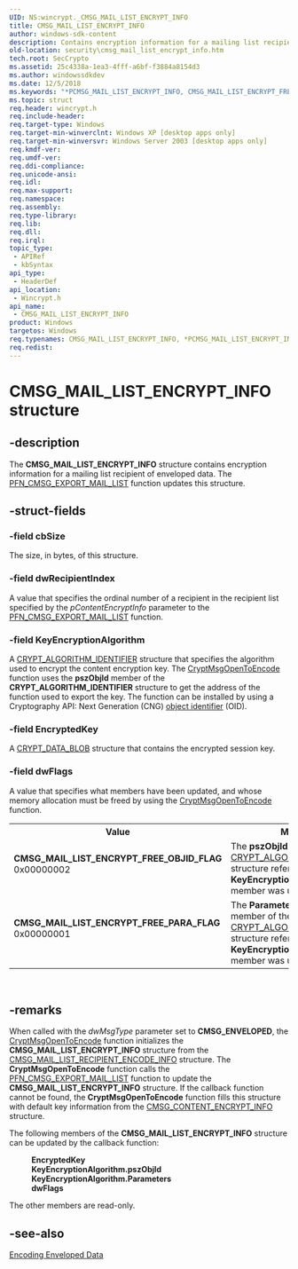 ```yaml
---
UID: NS:wincrypt._CMSG_MAIL_LIST_ENCRYPT_INFO
title: CMSG_MAIL_LIST_ENCRYPT_INFO
author: windows-sdk-content
description: Contains encryption information for a mailing list recipient of enveloped data.
old-location: security\cmsg_mail_list_encrypt_info.htm
tech.root: SecCrypto
ms.assetid: 25c4338a-1ea3-4fff-a6bf-f3884a8154d3
ms.author: windowssdkdev
ms.date: 12/5/2018
ms.keywords: "*PCMSG_MAIL_LIST_ENCRYPT_INFO, CMSG_MAIL_LIST_ENCRYPT_FREE_OBJID_FLAG, CMSG_MAIL_LIST_ENCRYPT_FREE_PARA_FLAG, CMSG_MAIL_LIST_ENCRYPT_INFO, CMSG_MAIL_LIST_ENCRYPT_INFO structure [Security], PCMSG_MAIL_LIST_ENCRYPT_INFO, PCMSG_MAIL_LIST_ENCRYPT_INFO structure pointer [Security], security.cmsg_mail_list_encrypt_info, wincrypt/CMSG_MAIL_LIST_ENCRYPT_INFO, wincrypt/PCMSG_MAIL_LIST_ENCRYPT_INFO"
ms.topic: struct
req.header: wincrypt.h
req.include-header: 
req.target-type: Windows
req.target-min-winverclnt: Windows XP [desktop apps only]
req.target-min-winversvr: Windows Server 2003 [desktop apps only]
req.kmdf-ver: 
req.umdf-ver: 
req.ddi-compliance: 
req.unicode-ansi: 
req.idl: 
req.max-support: 
req.namespace: 
req.assembly: 
req.type-library: 
req.lib: 
req.dll: 
req.irql: 
topic_type:
 - APIRef
 - kbSyntax
api_type:
 - HeaderDef
api_location:
 - Wincrypt.h
api_name:
 - CMSG_MAIL_LIST_ENCRYPT_INFO
product: Windows
targetos: Windows
req.typenames: CMSG_MAIL_LIST_ENCRYPT_INFO, *PCMSG_MAIL_LIST_ENCRYPT_INFO
req.redist: 
---
```


# CMSG_MAIL_LIST_ENCRYPT_INFO structure


## -description


The <b>CMSG_MAIL_LIST_ENCRYPT_INFO</b> structure contains encryption information for a mailing list recipient of enveloped data. The <a href="https://msdn.microsoft.com/68a75714-cf47-40f9-95ab-e1ffc8936390">PFN_CMSG_EXPORT_MAIL_LIST</a> function updates this structure.


## -struct-fields




### -field cbSize

The size, in bytes, of this structure.


### -field dwRecipientIndex

A value that specifies the ordinal number of a recipient in the recipient list specified by the <i>pContentEncryptInfo</i> parameter to the <a href="https://msdn.microsoft.com/68a75714-cf47-40f9-95ab-e1ffc8936390">PFN_CMSG_EXPORT_MAIL_LIST</a> function.


### -field KeyEncryptionAlgorithm

A <a href="https://msdn.microsoft.com/ef0d3aa6-6b36-426f-a14c-2fdf7543deb9">CRYPT_ALGORITHM_IDENTIFIER</a> structure that specifies the algorithm used to encrypt the content encryption key. The <a href="https://msdn.microsoft.com/b0d2610b-05ba-4fb6-8f38-10f970a52091">CryptMsgOpenToEncode</a> function uses the <b>pszObjId</b> member of the <b>CRYPT_ALGORITHM_IDENTIFIER</b> structure to get the address of the function used to export the key. The function can be installed by using a Cryptography API: Next Generation (CNG) <a href="https://msdn.microsoft.com/e6be8932-015e-4058-b249-1671b3fea521">object identifier</a> (OID).


### -field EncryptedKey

A <a href="https://msdn.microsoft.com/7a06eae5-96d8-4ece-98cb-cf0710d2ddbd">CRYPT_DATA_BLOB</a> structure that contains the encrypted session key.


### -field dwFlags

A value that specifies what members have been updated, and whose memory allocation must be freed by using the <a href="https://msdn.microsoft.com/b0d2610b-05ba-4fb6-8f38-10f970a52091">CryptMsgOpenToEncode</a> function.

<table>
<tr>
<th>Value</th>
<th>Meaning</th>
</tr>
<tr>
<td width="40%"><a id="CMSG_MAIL_LIST_ENCRYPT_FREE_OBJID_FLAG"></a><a id="cmsg_mail_list_encrypt_free_objid_flag"></a><dl>
<dt><b>CMSG_MAIL_LIST_ENCRYPT_FREE_OBJID_FLAG</b></dt>
<dt>0x00000002</dt>
</dl>
</td>
<td width="60%">
The <b>pszObjId</b> member of the <a href="https://msdn.microsoft.com/ef0d3aa6-6b36-426f-a14c-2fdf7543deb9">CRYPT_ALGORITHM_IDENTIFIER</a> structure referred to by the <b>KeyEncryptionAlgorithm</b> member was updated.

</td>
</tr>
<tr>
<td width="40%"><a id="CMSG_MAIL_LIST_ENCRYPT_FREE_PARA_FLAG"></a><a id="cmsg_mail_list_encrypt_free_para_flag"></a><dl>
<dt><b>CMSG_MAIL_LIST_ENCRYPT_FREE_PARA_FLAG</b></dt>
<dt>0x00000001</dt>
</dl>
</td>
<td width="60%">
The <b>Parameters</b> <b>pbData</b> member of the <a href="https://msdn.microsoft.com/ef0d3aa6-6b36-426f-a14c-2fdf7543deb9">CRYPT_ALGORITHM_IDENTIFIER</a> structure referred to by the <b>KeyEncryptionAlgorithm</b> member was updated.

</td>
</tr>
</table>
 


## -remarks



 When called with the <i>dwMsgType</i> parameter set to <b>CMSG_ENVELOPED</b>, the <a href="https://msdn.microsoft.com/b0d2610b-05ba-4fb6-8f38-10f970a52091">CryptMsgOpenToEncode</a> function initializes the <b>CMSG_MAIL_LIST_ENCRYPT_INFO</b> structure from the  <a href="https://msdn.microsoft.com/4303a7e7-cb93-4ed1-85e6-42359c2c687c">CMSG_MAIL_LIST_RECIPIENT_ENCODE_INFO</a> structure. The <b>CryptMsgOpenToEncode</b> function calls the <a href="https://msdn.microsoft.com/68a75714-cf47-40f9-95ab-e1ffc8936390">PFN_CMSG_EXPORT_MAIL_LIST</a> function to update the <b>CMSG_MAIL_LIST_ENCRYPT_INFO</b> structure. If the callback function cannot be found, the <b>CryptMsgOpenToEncode</b> function fills this structure with default key information from the <a href="https://msdn.microsoft.com/c53014a0-049c-42ef-b612-8a1e03fb0dfd">CMSG_CONTENT_ENCRYPT_INFO</a> structure.

The following members of the <b>CMSG_MAIL_LIST_ENCRYPT_INFO</b> structure can be updated by the callback function:<dl>
<dd><b>EncryptedKey</b></dd>
<dd><b>KeyEncryptionAlgorithm.pszObjId</b></dd>
<dd><b>KeyEncryptionAlgorithm.Parameters</b></dd>
<dd><b>dwFlags</b></dd>
</dl>


The other members are read-only.




## -see-also




<a href="https://msdn.microsoft.com/f35aacda-6827-42e9-b7ac-58dc007fc697">Encoding Enveloped Data</a>
 

 

